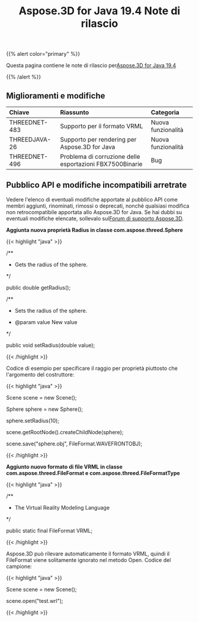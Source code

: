 ﻿---
title: Aspose.3D for Java 19.4 Note di rilascio
type: docs
weight: 90
url: /it/java/aspose-3d-for-java-19-4-release-notes/
---
{{% alert color="primary" %}} 

Questa pagina contiene le note di rilascio per[Aspose.3D for Java 19.4](https://repository.aspose.com/webapp/#/artifacts/browse/tree/General/repo/com/aspose/aspose-3d/19.4)

{{% /alert %}} 
## **Miglioramenti e modifiche**

|**Chiave**|**Riassunto**|**Categoria**|
|:- |:- |:- |
|THREEDNET-483 |Supporto per il formato VRML|Nuova funzionalità|
|THREEDJAVA-26|Supporto per rendering per Aspose.3D for Java|Nuova funzionalità|
|THREEDNET-496 |Problema di corruzione delle esportazioni FBX7500Binarie|Bug|

## **Pubblico API e modifiche incompatibili arretrate**

Vedere l'elenco di eventuali modifiche apportate al pubblico API come membri aggiunti, rinominati, rimossi o deprecati, nonché qualsiasi modifica non retrocompatibile apportata allo Aspose.3D for Java. Se hai dubbi su eventuali modifiche elencate, sollevalo sul[Forum di supporto Aspose.3D](https://forum.aspose.com/c/3d).

**Aggiunta nuova proprietà Radius in classe com.aspose.threed.Sphere**

{{< highlight "java" >}}

 /**

 * Gets the radius of the sphere.

 */

public double getRadius();

/**

 * Sets the radius of the sphere.

 * @param value New value

 */

public void setRadius(double value);

{{< /highlight >}}

Codice di esempio per specificare il raggio per proprietà piuttosto che l'argomento del costruttore:

{{< highlight "java" >}}

 Scene scene = new Scene();

Sphere sphere = new Sphere();

sphere.setRadius(10);

scene.getRootNode().createChildNode(sphere);

scene.save("sphere.obj", FileFormat.WAVEFRONTOBJ);

{{< /highlight >}}

**Aggiunto nuovo formato di file VRML in classe com.aspose.threed.FileFormat e com.aspose.threed.FileFormatType**

{{< highlight "java" >}}

 /**

 * The Virtual Reality Modeling Language

 */

public static final FileFormat VRML;

{{< /highlight >}}

Aspose.3D può rilevare automaticamente il formato VRML, quindi il FileFormat viene solitamente ignorato nel metodo Open. Codice del campione:

{{< highlight "java" >}}

 Scene scene = new Scene();

scene.open("test.wrl");

{{< /highlight >}}
